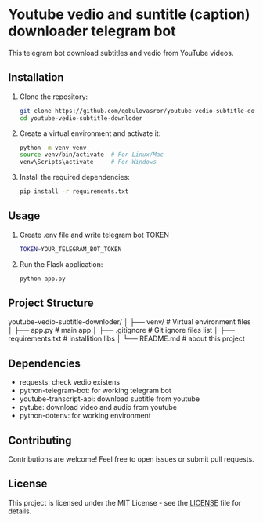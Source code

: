 # Youtube vedio and suntitle (caption) downloader telegram bot


This telegram bot download subtitles and vedio from YouTube videos.

## Installation

1. Clone the repository:
    ```bash
    git clone https://github.com/qobulovasror/youtube-vedio-subtitle-downloder.git
    cd youtube-vedio-subtitle-downloder
    ```

2. Create a virtual environment and activate it:
    ```bash
    python -m venv venv
    source venv/bin/activate  # For Linux/Mac
    venv\Scripts\activate     # For Windows
    ```

3. Install the required dependencies:
    ```bash
    pip install -r requirements.txt
    ```


## Usage

1. Create .env file and write telegram bot TOKEN
    ```bash
    TOKEN=YOUR_TELEGRAM_BOT_TOKEN
    ```
    
2. Run the Flask application:
    ```bash
    python app.py
    ```


## Project Structure
youtube-vedio-subtitle-downloder/
│
├── venv/                    # Virtual environment files
│
├── app.py                   # main app
│
├── .gitignore               # Git ignore files list
│
├── requirements.txt         # installition libs
│
└── README.md                # about this project


## Dependencies

- requests: check vedio existens
- python-telegram-bot: for working telegram bot
- youtube-transcript-api: download subtitle from youtube
- pytube: download video and audio from youtube
- python-dotenv: for working environment

## Contributing

Contributions are welcome! Feel free to open issues or submit pull requests.

## License

This project is licensed under the MIT License - see the [LICENSE](LICENSE) file for details.
